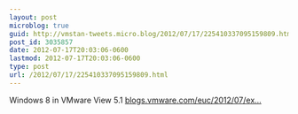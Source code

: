 ```yaml
---
layout: post
microblog: true
guid: http://vmstan-tweets.micro.blog/2012/07/17/225410337095159809.html
post_id: 3035857
date: 2012-07-17T20:03:06-0600
lastmod: 2012-07-17T20:03:06-0600
type: post
url: /2012/07/17/225410337095159809.html
---
```

Windows 8 in VMware View 5.1 <a href="http://blogs.vmware.com/euc/2012/07/experimenting-with-windows-8-desktops-in-view.html">blogs.vmware.com/euc/2012/07/ex…</a>
